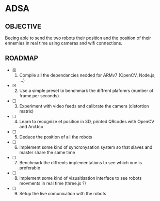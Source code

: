 # ADSA

## OBJECTIVE

Beeing able to send the two robots their position and the position of their ennemies in real time using cameras and wifi connections.

## ROADMAP

- [X] 1) Compile all the dependancies nedded for ARMv7 (OpenCV, Node.js, ...)
- [X] 2) Use a simple preset to benchmark the diffrent plafomrs (number of frame per seconds)
- [ ] 3) Experiment with video feeds and calibrate the camera (distortion matrix)
- [ ] 4) Learn to recognize et position in 3D, printed QRcodes with OpenCV and ArcUco
- [ ] 5) Deduce the position of all the robots
- [ ] 6) Implement some kind of syncronysation system so that slaves and master share the same time
- [ ] 7) Benchmark the diffrents implementations to see which one is preferable
- [ ] 8) Implement some kind of vizualtisation interface to see robots movments in real time (three.js ?)
- [ ] 9) Setup the live comunication with the robots
